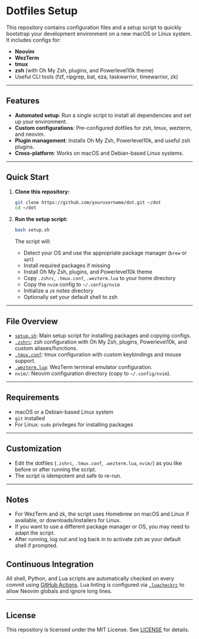 # Dotfiles Setup

This repository contains configuration files and a setup script to quickly bootstrap your development environment on a new macOS or Linux system. It includes configs for:

- **Neovim**
- **WezTerm**
- **tmux**
- **zsh** (with Oh My Zsh, plugins, and Powerlevel10k theme)
- Useful CLI tools (fzf, ripgrep, bat, eza, taskwarrior, timewarrior, zk)

---

## Features

- **Automated setup**: Run a single script to install all dependencies and set up your environment.
- **Custom configurations**: Pre-configured dotfiles for zsh, tmux, wezterm, and neovim.
- **Plugin management**: Installs Oh My Zsh, Powerlevel10k, and useful zsh plugins.
- **Cross-platform**: Works on macOS and Debian-based Linux systems.

---

## Quick Start

1. **Clone this repository:**

   ```bash
   git clone https://github.com/yourusername/dot.git ~/dot
   cd ~/dot
   ```

2. **Run the setup script:**

   ```bash
   bash setup.sh
   ```

   The script will:
   - Detect your OS and use the appropriate package manager (`brew` or `apt`)
   - Install required packages if missing
   - Install Oh My Zsh, plugins, and Powerlevel10k theme
   - Copy `.zshrc`, `.tmux.conf`, `.wezterm.lua` to your home directory
   - Copy the `nvim` config to `~/.config/nvim`
   - Initialize a `zk` notes directory
   - Optionally set your default shell to zsh

---

## File Overview

- [`setup.sh`](setup.sh): Main setup script for installing packages and copying configs.
- [`.zshrc`](.zshrc): zsh configuration with Oh My Zsh, plugins, Powerlevel10k, and custom aliases/functions.
- [`.tmux.conf`](.tmux.conf): tmux configuration with custom keybindings and mouse support.
- [`.wezterm.lua`](.wezterm.lua): WezTerm terminal emulator configuration.
- `nvim/`: Neovim configuration directory (copy to `~/.config/nvim`).

---

## Requirements

- macOS or a Debian-based Linux system
- `git` installed
- For Linux: `sudo` privileges for installing packages

---

## Customization

- Edit the dotfiles (`.zshrc`, `.tmux.conf`, `.wezterm.lua`, `nvim/`) as you like before or after running the script.
- The script is idempotent and safe to re-run.

---

## Notes

- For WezTerm and zk, the script uses Homebrew on macOS and Linux if available, or downloads/installers for Linux.
- If you want to use a different package manager or OS, you may need to adapt the script.
- After running, log out and log back in to activate zsh as your default shell if prompted.

## Continuous Integration

All shell, Python, and Lua scripts are automatically checked on every commit using
[GitHub Actions](.github/workflows/ci.yml). Lua linting is configured via
[`.luacheckrc`](.luacheckrc) to allow Neovim globals and ignore long lines.

---

## License

This repository is licensed under the MIT License. See [LICENSE](LICENSE) for details.
